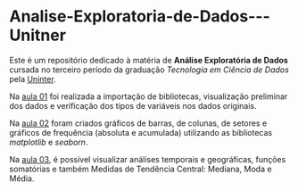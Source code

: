# Analise-Exploratoria-de-Dados---Unitner

Este é um repositório dedicado à matéria de **Análise Exploratória de Dados** cursada 
no terceiro período da graduação *Tecnologia em Ciência de Dados* 
pela [Uninter](https://www.uninter.com/).

Na [aula 01](https://github.com/DheniMoura/Analise-Exploratoria-de-Dados---Unitner/blob/main/Uninter_EDA_Aula_01.ipynb) foi realizada a 
importação de bibliotecas, visualização preliminar dos dados e verificação dos tipos de variáveis nos dados originais.

Na [aula 02](https://github.com/DheniMoura/Analise-Exploratoria-de-Dados---Unitner/blob/main/Uninter_EDA_Aula_02.ipynb) foram criados gráficos de barras, de colunas, de setores e gráficos de frequência (absoluta e acumulada) utilizando as bibliotecas *matplotlib* e *seaborn*.

Na [aula 03](https://github.com/DheniMoura/Analise-Exploratoria-de-Dados---Unitner/blob/main/Uninter_EDA_Aula_04.ipynb), é possível visualizar análises temporais e geográficas, funções somatórias e também Medidas de Tendência Central: Mediana, Moda e Média.
